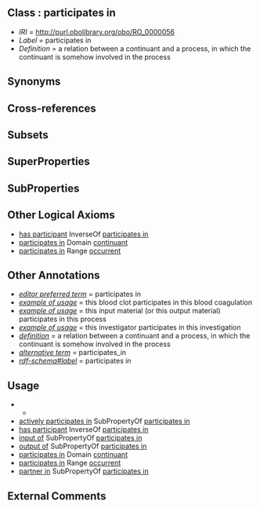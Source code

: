 
## Class : participates in

 * *IRI* = http://purl.obolibrary.org/obo/RO_0000056
 * *Label* = participates in
 * *Definition* = a relation between a continuant and a process, in which the continuant is somehow involved in the process

## Synonyms


## Cross-references


## Subsets


## SuperProperties


## SubProperties


## Other Logical Axioms

 * [has participant](../../RO/57/RO_0000057.md) InverseOf [participates in](../../RO/56/RO_0000056.md)
 * [participates in](../../RO/56/RO_0000056.md) Domain [continuant](../../BFO/02/BFO_0000002.md)
 * [participates in](../../RO/56/RO_0000056.md) Range [occurrent](../../BFO/03/BFO_0000003.md)

## Other Annotations

 * *[editor preferred term](../../IAO/11/IAO_0000111.md)* = participates in
 * *[example of usage](../../IAO/12/IAO_0000112.md)* = this blood clot participates in this blood coagulation
 * *[example of usage](../../IAO/12/IAO_0000112.md)* = this input material (or this output material) participates in this process
 * *[example of usage](../../IAO/12/IAO_0000112.md)* = this investigator participates in this investigation
 * *[definition](../../IAO/15/IAO_0000115.md)* = a relation between a continuant and a process, in which the continuant is somehow involved in the process
 * *[alternative term](../../IAO/18/IAO_0000118.md)* = participates_in
 * *[rdf-schema#label](../../el/rdf-schema#label.md)* = participates in

## Usage

 * -
 * [actively participates in](../../RO/17/RO_0002217.md) SubPropertyOf [participates in](../../RO/56/RO_0000056.md)
 * [has participant](../../RO/57/RO_0000057.md) InverseOf [participates in](../../RO/56/RO_0000056.md)
 * [input of](../../RO/52/RO_0002352.md) SubPropertyOf [participates in](../../RO/56/RO_0000056.md)
 * [output of](../../RO/53/RO_0002353.md) SubPropertyOf [participates in](../../RO/56/RO_0000056.md)
 * [participates in](../../RO/56/RO_0000056.md) Domain [continuant](../../BFO/02/BFO_0000002.md)
 * [participates in](../../RO/56/RO_0000056.md) Range [occurrent](../../BFO/03/BFO_0000003.md)
 * [partner in](../../RO/61/RO_0002461.md) SubPropertyOf [participates in](../../RO/56/RO_0000056.md)

## External Comments

